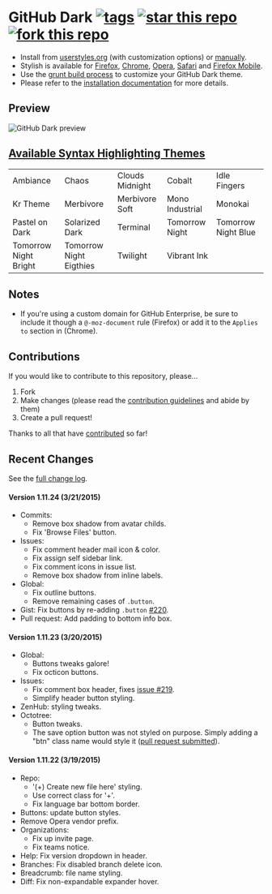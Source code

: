 # GitHub Dark [![tags](https://img.shields.io/github/tag/StylishThemes/GitHub-Dark.svg?style=flat)](https://github.com/StylishThemes/GitHub-Dark/tags) [![star this repo](http://github-svg-buttons.herokuapp.com/star.svg?user=StylishThemes&repo=GitHub-Dark&style=flat&background=1081C1)](http://github.com/StylishThemes/GitHub-Dark) [![fork this repo](http://github-svg-buttons.herokuapp.com/fork.svg?user=StylishThemes&repo=GitHub-Dark&style=flat&background=1081C1)](http://github.com/StylishThemes/GitHub-Dark/fork)

- Install from [userstyles.org](http://userstyles.org/styles/37035) (with customization options) or [manually](https://raw.githubusercontent.com/StylishThemes/GitHub-Dark/master/github-dark.css).
- Stylish is available for [Firefox](https://addons.mozilla.org/en-US/firefox/addon/2108/), [Chrome](https://chrome.google.com/extensions/detail/fjnbnpbmkenffdnngjfgmeleoegfcffe), [Opera](https://addons.opera.com/en/extensions/details/stylish/), [Safari](http://sobolev.us/stylish/) and [Firefox Mobile](https://addons.mozilla.org/en-US/firefox/addon/2108/).
- Use the [grunt build process](https://github.com/StylishThemes/GitHub-Dark/wiki/Build) to customize your GitHub Dark theme.
- Please refer to the [installation documentation](https://github.com/StylishThemes/GitHub-Dark/wiki/Install) for more details.

## Preview
![GitHub Dark preview](http://i.imgur.com/9ChgiR6.png)

## [Available Syntax Highlighting Themes](http://stylishthemes.github.io/GitHub-Dark/)

|   |   |   |   |   |
| --- | --- | --- | --- | --- |
| Ambiance | Chaos | Clouds Midnight | Cobalt | Idle Fingers |
| Kr Theme | Merbivore | Merbivore Soft | Mono Industrial | Monokai |
| Pastel on Dark | Solarized Dark | Terminal | Tomorrow Night | Tomorrow Night Blue |
| Tomorrow Night Bright | Tomorrow Night Eigthies | Twilight | Vibrant Ink | |

## Notes

* If you're using a custom domain for GitHub Enterprise, be sure to include it though a `@-moz-document` rule (Firefox) or add it to the `Applies to` section in (Chrome).

## Contributions

If you would like to contribute to this repository, please...

1. Fork
2. Make changes (please read the [contribution guidelines](https://github.com/StylishThemes/GitHub-Dark/blob/master/CONTRIBUTING.md) and abide by them)
3. Create a pull request!

Thanks to all that have [contributed](https://github.com/StylishThemes/GitHub-Dark/graphs/contributors) so far!

## Recent Changes

See the [full change log](https://github.com/StylishThemes/GitHub-Dark/wiki).

#### Version 1.11.24 (3/21/2015)

* Commits:
  * Remove box shadow from avatar childs.
  * Fix 'Browse Files' button.
* Issues:
  * Fix comment header mail icon & color.
  * Fix assign self sidebar link.
  * Fix comment icons in issue list.
  * Remove box shadow from inline labels.
* Global:
  * Fix outline buttons.
  * Remove remaining cases of `.button`.
* Gist: Fix buttons by re-adding `.button` [#220](https://github.com/StylishThemes/GitHub-Dark/issues/220).
* Pull request: Add padding to bottom info box.

#### Version 1.11.23 (3/20/2015)

* Global:
  * Buttons tweaks galore!
  * Fix octicon buttons.
* Issues:
  * Fix comment box header, fixes [issue #219](https://github.com/StylishThemes/GitHub-Dark/issues/219).
  * Simplify header button styling.
* ZenHub: styling tweaks.
* Octotree:
  * Button tweaks.
  * The save option button was not styled on purpose. Simply adding a "btn" class name would style it ([pull request submitted](https://github.com/buunguyen/octotree/pull/162)).

#### Version 1.11.22 (3/19/2015)

* Repo:
  * '(+) Create new file here' styling.
  * Use correct class for '+'.
  * Fix language bar bottom border.
* Buttons: update button styles.
* Remove Opera vendor prefix.
* Organizations:
  * Fix up invite page.
  * Fix teams notice.
* Help: Fix version dropdown in header.
* Branches: Fix disabled branch delete icon.
* Breadcrumb: file name styling.
* Diff: Fix non-expandable expander hover.
